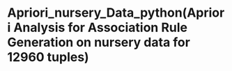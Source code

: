 # Apriori_nursery_Data_python(Apriori Analysis for Association Rule Generation on nursery data for 12960 tuples)

